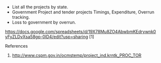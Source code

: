 - List all the projects by state. 
- Government Project and tender projects Timings, Expenditure, Overrun tracking.
- Loss to government by overrun.

https://docs.google.com/spreadsheets/d/19X78Mu8ZO4AbwbmKEdrywnk0yFyZLDvXsa58gp-0lD4/edit?usp=sharing [1]

References

1. http://www.cspm.gov.in/ocmstemp/project_ind.krntk_PROC_TOR 
